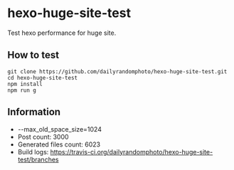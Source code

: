 # hexo-huge-site-test
Test hexo performance for huge site.

## How to test

```
git clone https://github.com/dailyrandomphoto/hexo-huge-site-test.git
cd hexo-huge-site-test
npm install
npm run g
```

## Information

- --max_old_space_size=1024
- Post count: 3000
- Generated files count: 6023
- Build logs: https://travis-ci.org/dailyrandomphoto/hexo-huge-site-test/branches

